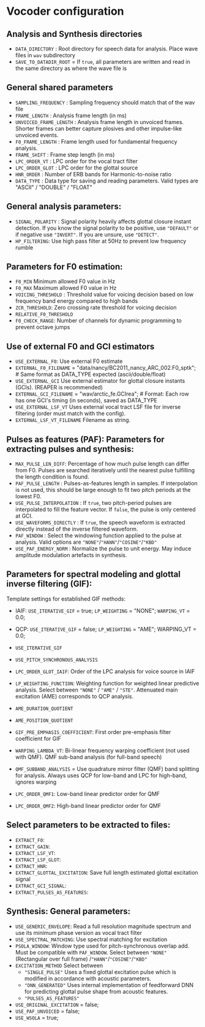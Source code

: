 # Vocoder configuration 

## Analysis and Synthesis directories
- `DATA_DIRECTORY` : Root directory for speech data for analysis. Place wave files in `wav` subdirectory
- `SAVE_TO_DATADIR_ROOT` = If `true`, all parameters are written and read in the same directory as where the wave file is 

## General shared parameters
- `SAMPLING_FREQUENCY` : 
    Sampling frequency should match that of the wav file
- `FRAME_LENGTH` :
    Analysis frame length (in ms)
- `UNVOICED_FRAME_LENGTH` :
    Analysis frame length in unvoiced frames. Shorter frames can better capture plosives and other impulse-like unvoiced events.
- `F0_FRAME_LENGTH` : Frame length used for fundamental frequency analysis. 
- `FRAME_SHIFT` :
    Frame step length (in ms)
- `LPC_ORDER_VT` : 
    LPC order for the vocal tract filter
- `LPC_ORDER_GLOT` :
    LPC order for the glottal source
- `HNR_ORDER` :
    Number of ERB bands for Harmonic-to-noise ratio
- `DATA_TYPE` : Data type for saving and reading parameters. Valid types are "ASCII" / "DOUBLE" / "FLOAT"    

## General analysis parameters:
- `SIGNAL_POLARITY` : Signal polarity heavily affects glottal closure instant detection. If you know the signal polarity to be positive, use `"DEFAULT"` or if negative use  `"INVERT"`. If you are unsure, use `"DETECT"`.
- `HP_FILTERING`: Use high pass filter at 50Hz to prevent low frequency rumble  

## Parameters for F0 estimation:
- `F0_MIN` Minimum allowed F0 value in Hz
- `F0_MAX` Maximum allowed F0 value in Hz
- `VOICING_THRESHOLD` : Threshold value for voicing decision based on low frequency band energy compared to high bands
- `ZCR_THRESHOLD`: Zero crossing rate threshold for voicing decision
- `RELATIVE_F0_THRESHOLD`
- `F0_CHECK_RANGE`: Number of channels for dynamic programming to prevent octave jumps 

## Use of external F0 and GCI estimators	
- `USE_EXTERNAL_F0`: Use external F0 estimate
- `EXTERNAL_F0_FILENAME` =    "data/nancy/BC2011_nancy_ARC_002.F0_sptk"; # Same format as DATA_TYPE expected (ascii/double/float)
- `USE_EXTERNAL_GCI` Use external estimator for glottal closure instants (GCIs). (REAPER is recommended)
- `EXTERNAL_GCI_FILENAME` =   "wav/arctic_fe.GCIrea";  # Format: Each row has one GCI's timing (in seconds), saved as DATA_TYPE
- `USE_EXTERNAL_LSF_VT` Uses external vocal tract LSF file for inverse filtering (order must match with the config).
- `EXTERNAL_LSF_VT_FILENAME` Filename as string.


## Pulses as features (PAF): Parameters for extracting pulses and synthesis:
- `MAX_PULSE_LEN_DIFF`:
    Percentage of how much pulse length can differ from F0. Pulses are searched iteratively until the nearest pulse fulfilling the length condition is found.     
- `PAF_PULSE_LENGTH` :
    Pulses-as-features length in samples. If interpolation is not used, this should be large enough to fit two pitch periods at the lowest F0.
- `USE_PULSE_INTERPOLATION` :
    If `true`, two pitch-period pulses are interpolated to fill the feature vector. If `false`, the pulse is only centered at GCI.
- `USE_WAVEFORMS_DIRECTLY` :
    If `true`, the speech waveform is extracted directly instead of the inverse filtered waveform.
- `PAF_WINDOW` :
    Select the windowing function applied to the pulse at analysis. Valid options are 
    `"NONE"`/`"HANN"`/`"COSINE"`/`"KBD"`
- `USE_PAF_ENERGY_NORM` :
    Normalize the pulse to unit energy. May induce amplitude modulation artefacts in synthesis.

## Parameters for spectral modeling and glottal inverse filtering (GIF):

Template settings for established GIF methods:
- IAIF: `USE_ITERATIVE_GIF` = true; `LP_WEIGHTING` = "NONE"; `WARPING_VT` = 0.0;
- QCP: `USE_ITERATIVE_GIF` = false; `LP_WEIGHTING` = "AME"; WARPING_VT = 0.0;

- `USE_ITERATIVE_GIF`
- `USE_PITCH_SYNCHRONOUS_ANALYSIS`
- `LPC_ORDER_GLOT_IAIF`: Order of the LPC analysis for voice source in IAIF
- `LP_WEIGHTING_FUNCTION`: Weighting function for weighted linear predictive analysis. Select between `"NONE"` / `"AME"` / `"STE"`. Attenuated main excitation (AME) corresponds to QCP analysis.
- `AME_DURATION_QUOTIENT`
- `AME_POSITION_QUOTIENT`
- `GIF_PRE_EMPHASIS_COEFFICIENT`: First order pre-emphasis filter coefficient for GIF
- `WARPING_LAMBDA_VT`: Bi-linear frequency warping coefficient (not used with QMF).
QMF sub-band analysis (for full-band speech)
- `QMF_SUBBAND_ANALYSIS` = Use quadrature mirror filter (QMF) band splitting for analysis. Always uses QCP for low-band and LPC for high-band, ignores warping
- `LPC_ORDER_QMF1`: Low-band linear predictor order for QMF 
- `LPC_ORDER_QMF2`: High-band linear predictor order for QMF 

## Select parameters to be extracted to files:
- `EXTRACT_F0`:     
- `EXTRACT_GAIN`:      
- `EXTRACT_LSF_VT`:   
- `EXTRACT_LSF_GLOT`:
- `EXTRACT_HNR`:
- `EXTRACT_GLOTTAL_EXCITATION`: Save full length estimated glottal excitation signal
- `EXTRACT_GCI_SIGNAL`:
- `EXTRACT_PULSES_AS_FEATURES`: 

## Synthesis: General parameters:
- `USE_GENERIC_ENVELOPE`: Read a full resolution magnitude spectrum and use its minimum phase version as vocal tract filter
- `USE_SPECTRAL_MATCHING`: Use spectral matching for excitation
- `PSOLA_WINDOW`: Window type used for pitch-synchronous overlap add. Must be compatible with `PAF_WINDOW`. Select between `"NONE"` (Rectangular over full frame) /`"HANN"`/`"COSINE"`/`"KBD"`
- `EXCITATION_METHOD` Select between
    - `"SINGLE_PULSE"` Uses a fixed glottal excitation pulse which is modified in accordance with acoustic parameters.
    - `"DNN_GENERATED"` Uses internal implementation of feedforward DNN for predicting glottal pulse shape from acoustic features.
    - `"PULSES_AS_FEATURES"`
- `USE_ORIGINAL_EXCITATION` =	 false;
- `USE_PAF_UNVOICED` =      	 false;
- `USE_WSOLA` =		 true;
